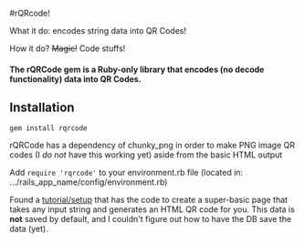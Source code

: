 #rQRcode!

What it do: encodes string data into QR Codes!

How it do? ~~Magic!~~ Code stuffs!

#### The rQRCode gem is a Ruby-only library that encodes (no decode functionality) data into QR Codes.

## Installation

`gem install rqrcode`

rQRCode has a dependency of chunky_png in order to make PNG image QR codes (I *do not* have this working yet) aside from the basic HTML output

Add `require 'rqrcode'` to your environment.rb file (located in: .../rails_app_name/config/environment.rb)

Found a [tutorial/setup](https://richonrails.com/articles/generating-qr-codes-in-your-ruby-on-rails-application) that has the code to create a super-basic page that takes any input string and generates an HTML QR code for you. This data is **not** saved by default, and I couldn't figure out how to have the DB save the data (yet).